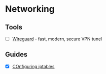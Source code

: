 # Networking
## Tools
* [ ] [Wireguard](https://www.wireguard.com/) - fast, modern, secure VPN tunel

## Guides
* [x] [COnfiguring iptables](https://wiki.archlinux.org/index.php/Simple_stateful_firewall)
